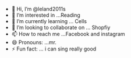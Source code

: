 - 👋 Hi, I’m @leland2011s
- 👀 I’m interested in ...Reading 
- 🌱 I’m currently learning ... Cells 
- 💞️ I’m looking to collaborate on ... Shopfiy 
- 📫 How to reach me ...Facebook and instagram 
- 😄 Pronouns: ...mr.
- ⚡ Fun fact: ... i can sing really good

<!---
leland2011s/leland2011s is a ✨ special ✨ repository because its `README.md` (this file) appears on your GitHub profile.
You can click the Preview link to take a look at your changes.
--->
